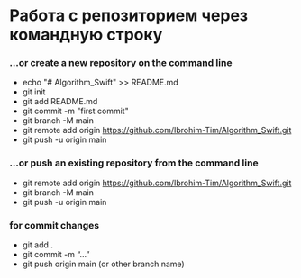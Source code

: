 # Работа с репозиторием через командную строку

### …or create a new repository on the command line
- echo "# Algorithm_Swift" >> README.md
- git init
- git add README.md
- git commit -m "first commit"
- git branch -M main
- git remote add origin https://github.com/Ibrohim-Tim/Algorithm_Swift.git
- git push -u origin main
### …or push an existing repository from the command line
- git remote add origin https://github.com/Ibrohim-Tim/Algorithm_Swift.git
- git branch -M main
- git push -u origin main
### for commit changes
- git add .
- git commit -m “…”
- git push origin main (or other branch name)
